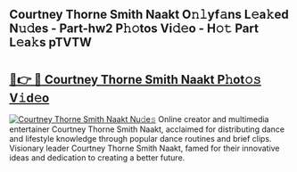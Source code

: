 ## Courtney Thorne Smith Naakt O𝚗𝚕yf𝚊ns L𝚎a𝚔ed N𝚞𝚍es - Part-hw2 P𝚑𝚘tos Vi𝚍𝚎o - H𝚘𝚝 Part L𝚎a𝚔s pTVTW

# <h2><a href="http://kf6hvl.oniu.top/?m=Courtney+Thorne+Smith+Naakt">🔗👉 🔴 Courtney Thorne Smith Naakt P𝚑ot𝚘𝚜 V𝚒d𝚎o</a></h2>

[![Courtney Thorne Smith Naakt Nu𝚍e𝚜](https://i.imgur.com/0qMVB7G.gif)](http://kf6hvl.oniu.top/?m=Courtney+Thorne+Smith+Naakt)
Online creator and multimedia entertainer Courtney Thorne Smith Naakt, acclaimed for distributing dance and lifestyle knowledge through popular dance routines and brief clips. Visionary leader Courtney Thorne Smith Naakt, famed for their innovative ideas and dedication to creating a better future.  
